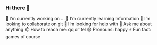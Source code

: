 ### Hi there 👋
 🔭 I’m currently working on ...
 🌱 I’m currently learning Information
 👯 I’m looking to collaborate on git
 🤔 I’m looking for help with 
 💬 Ask me about anything
 📫 How to reach me: qq or tel
 😄 Pronouns: happy
 ⚡ Fun fact: games of course
<!--
**crisist/crisist** is a ✨ _special_ ✨ repository because its `README.md` (this file) appears on your GitHub profile.

Here are some ideas to get you started:

- 🔭 I’m currently working on ...
- 🌱 I’m currently learning ...
- 👯 I’m looking to collaborate on ...
- 🤔 I’m looking for help with ...
- 💬 Ask me about ...
- 📫 How to reach me: ...
- 😄 Pronouns: ...
- ⚡ Fun fact: ...
-->
